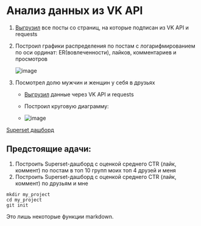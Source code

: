 # Анализ данных из VK API

1. [Выгрузил](https://github.com/zinoviev-tech/superset-vk/blob/main/CTR_VK.ipynb) все посты со страниц, на которые подписан из VK API и requests
2. Построил графики распределения по постам с логарифмированием по оси ординат: ER(вовлеченности), лайков, комментариев и просмотров
   
   ![image](https://github.com/zinoviev-tech/superset-vk/assets/140282696/0b7cfc07-6f76-444b-a29f-0243386c8cc8)



4. Посмотрел долю мужчин и женщин у себя в друзьях
   
   - [Выгрузил](https://github.com/zinoviev-tech/superset-vk/blob/main/friends_VK.ipynb) данные через VK API и requests
     
   - Построил круговую диаграмму:
   - ![image](https://github.com/zinoviev-tech/superset-vk/assets/140282696/eec21a8c-4418-4a48-88ef-14d3a6386d42)

[Superset дашборд](https://ad479192.us1a.app.preset.io/superset/dashboard/p/KY8oBo1yxGb/)

## Предстоящие адачи:
1. Построить Superset-дашборд с оценкой среднего CTR (лайк, коммент) по постам в топ 10 групп моих топ 4 друзей и меня
2. Построить Superset-дашборд с оценкой среднего CTR (лайк, коммент) по друзьям и мне


```
mkdir my_project
cd my_project
git init
```
Это лишь некоторые функции markdown.